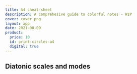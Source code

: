 ```yaml
---
title: A4 cheat-sheet
description: A comprehesive guide to colorful notes - WIP
cover: cover.png
layout: app
date: 2021-08-09
product:
  price: 10
  id: print-circles-a4
  digital: true
---
```


<script setup>
import PrintScales from './PrintScales.vue'
</script>

## Diatonic scales and modes

<print-scales   width="100%" class="max-w-55ch" />
<save-buttons svg="diatonic" password="circle-a4-99tuD"/>
